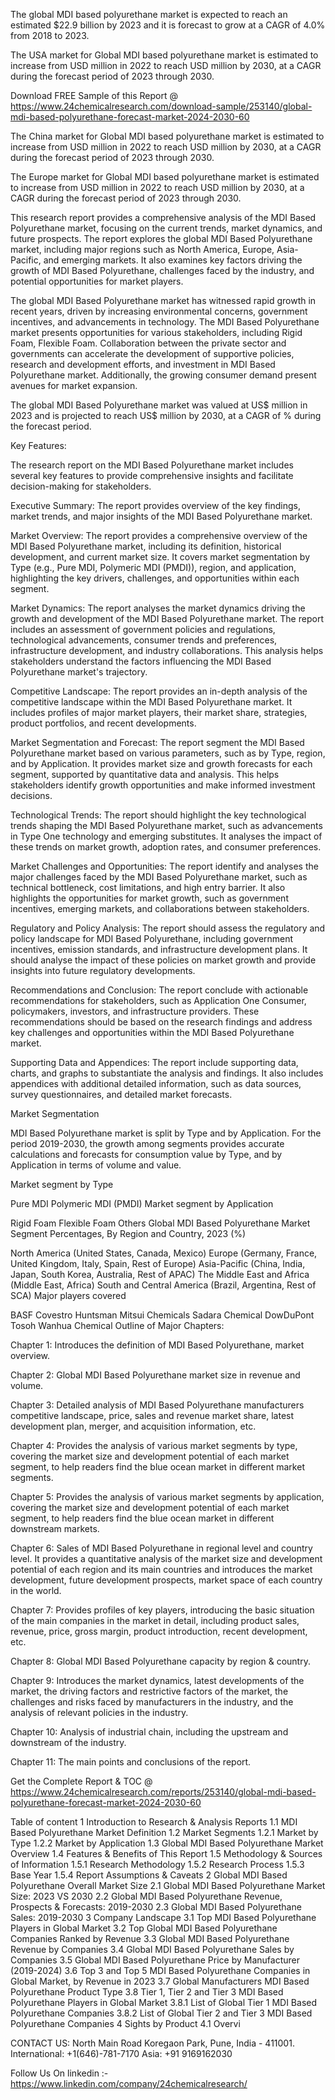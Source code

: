 The global MDI based polyurethane market is expected to reach an estimated $22.9 billion by 2023 and it is forecast to grow at a CAGR of 4.0% from 2018 to 2023.

The USA market for Global MDI based polyurethane  market is estimated to increase from USD million in 2022 to reach USD million by 2030, at a CAGR during the forecast period of 2023 through 2030.

Download FREE Sample of this Report @ https://www.24chemicalresearch.com/download-sample/253140/global-mdi-based-polyurethane-forecast-market-2024-2030-60

The China market for Global MDI based polyurethane market is estimated to increase from USD million in 2022 to reach USD million by 2030, at a CAGR during the forecast period of 2023 through 2030.

The Europe market for Global MDI based polyurethane  market is estimated to increase from USD million in 2022 to reach USD million by 2030, at a CAGR during the forecast period of 2023 through 2030.

This research report provides a comprehensive analysis of the MDI Based Polyurethane market, focusing on the current trends, market dynamics, and future prospects. The report explores the global MDI Based Polyurethane market, including major regions such as North America, Europe, Asia-Pacific, and emerging markets. It also examines key factors driving the growth of MDI Based Polyurethane, challenges faced by the industry, and potential opportunities for market players.

The global MDI Based Polyurethane market has witnessed rapid growth in recent years, driven by increasing environmental concerns, government incentives, and advancements in technology. The MDI Based Polyurethane market presents opportunities for various stakeholders, including Rigid Foam, Flexible Foam. Collaboration between the private sector and governments can accelerate the development of supportive policies, research and development efforts, and investment in MDI Based Polyurethane market. Additionally, the growing consumer demand present avenues for market expansion.

The global MDI Based Polyurethane market was valued at US$ million in 2023 and is projected to reach US$ million by 2030, at a CAGR of % during the forecast period.

Key Features:

The research report on the MDI Based Polyurethane market includes several key features to provide comprehensive insights and facilitate decision-making for stakeholders.

Executive Summary: The report provides overview of the key findings, market trends, and major insights of the MDI Based Polyurethane market.

Market Overview: The report provides a comprehensive overview of the MDI Based Polyurethane market, including its definition, historical development, and current market size. It covers market segmentation by Type (e.g., Pure MDI, Polymeric MDI (PMDI)), region, and application, highlighting the key drivers, challenges, and opportunities within each segment.

Market Dynamics: The report analyses the market dynamics driving the growth and development of the MDI Based Polyurethane market. The report includes an assessment of government policies and regulations, technological advancements, consumer trends and preferences, infrastructure development, and industry collaborations. This analysis helps stakeholders understand the factors influencing the MDI Based Polyurethane market's trajectory.

Competitive Landscape: The report provides an in-depth analysis of the competitive landscape within the MDI Based Polyurethane market. It includes profiles of major market players, their market share, strategies, product portfolios, and recent developments.

Market Segmentation and Forecast: The report segment the MDI Based Polyurethane market based on various parameters, such as by Type, region, and by Application. It provides market size and growth forecasts for each segment, supported by quantitative data and analysis. This helps stakeholders identify growth opportunities and make informed investment decisions.

Technological Trends: The report should highlight the key technological trends shaping the MDI Based Polyurethane market, such as advancements in Type One technology and emerging substitutes. It analyses the impact of these trends on market growth, adoption rates, and consumer preferences.

Market Challenges and Opportunities: The report identify and analyses the major challenges faced by the MDI Based Polyurethane market, such as technical bottleneck, cost limitations, and high entry barrier. It also highlights the opportunities for market growth, such as government incentives, emerging markets, and collaborations between stakeholders.

Regulatory and Policy Analysis: The report should assess the regulatory and policy landscape for MDI Based Polyurethane, including government incentives, emission standards, and infrastructure development plans. It should analyse the impact of these policies on market growth and provide insights into future regulatory developments.

Recommendations and Conclusion: The report conclude with actionable recommendations for stakeholders, such as Application One Consumer, policymakers, investors, and infrastructure providers. These recommendations should be based on the research findings and address key challenges and opportunities within the MDI Based Polyurethane market.

Supporting Data and Appendices: The report include supporting data, charts, and graphs to substantiate the analysis and findings. It also includes appendices with additional detailed information, such as data sources, survey questionnaires, and detailed market forecasts.

Market Segmentation

MDI Based Polyurethane market is split by Type and by Application. For the period 2019-2030, the growth among segments provides accurate calculations and forecasts for consumption value by Type, and by Application in terms of volume and value.

Market segment by Type

Pure MDI
Polymeric MDI (PMDI)
Market segment by Application

Rigid Foam
Flexible Foam
Others
Global MDI Based Polyurethane Market Segment Percentages, By Region and Country, 2023 (%)

North America (United States, Canada, Mexico)
Europe (Germany, France, United Kingdom, Italy, Spain, Rest of Europe)
Asia-Pacific (China, India, Japan, South Korea, Australia, Rest of APAC)
The Middle East and Africa (Middle East, Africa)
South and Central America (Brazil, Argentina, Rest of SCA)
Major players covered

BASF
Covestro
Huntsman
Mitsui Chemicals
Sadara Chemical
DowDuPont
Tosoh
Wanhua Chemical
Outline of Major Chapters:

Chapter 1: Introduces the definition of MDI Based Polyurethane, market overview.

Chapter 2: Global MDI Based Polyurethane market size in revenue and volume.

Chapter 3: Detailed analysis of MDI Based Polyurethane manufacturers competitive landscape, price, sales and revenue market share, latest development plan, merger, and acquisition information, etc.

Chapter 4: Provides the analysis of various market segments by type, covering the market size and development potential of each market segment, to help readers find the blue ocean market in different market segments.

Chapter 5: Provides the analysis of various market segments by application, covering the market size and development potential of each market segment, to help readers find the blue ocean market in different downstream markets.

Chapter 6: Sales of MDI Based Polyurethane in regional level and country level. It provides a quantitative analysis of the market size and development potential of each region and its main countries and introduces the market development, future development prospects, market space of each country in the world.

Chapter 7: Provides profiles of key players, introducing the basic situation of the main companies in the market in detail, including product sales, revenue, price, gross margin, product introduction, recent development, etc.

Chapter 8: Global MDI Based Polyurethane capacity by region & country.

Chapter 9: Introduces the market dynamics, latest developments of the market, the driving factors and restrictive factors of the market, the challenges and risks faced by manufacturers in the industry, and the analysis of relevant policies in the industry.

Chapter 10: Analysis of industrial chain, including the upstream and downstream of the industry.

Chapter 11: The main points and conclusions of the report.

Get the Complete Report & TOC @ https://www.24chemicalresearch.com/reports/253140/global-mdi-based-polyurethane-forecast-market-2024-2030-60

Table of content
1 Introduction to Research & Analysis Reports
1.1 MDI Based Polyurethane Market Definition
1.2 Market Segments
1.2.1 Market by Type
1.2.2 Market by Application
1.3 Global MDI Based Polyurethane Market Overview
1.4 Features & Benefits of This Report
1.5 Methodology & Sources of Information
1.5.1 Research Methodology
1.5.2 Research Process
1.5.3 Base Year
1.5.4 Report Assumptions & Caveats
2 Global MDI Based Polyurethane Overall Market Size
2.1 Global MDI Based Polyurethane Market Size: 2023 VS 2030
2.2 Global MDI Based Polyurethane Revenue, Prospects & Forecasts: 2019-2030
2.3 Global MDI Based Polyurethane Sales: 2019-2030
3 Company Landscape
3.1 Top MDI Based Polyurethane Players in Global Market
3.2 Top Global MDI Based Polyurethane Companies Ranked by Revenue
3.3 Global MDI Based Polyurethane Revenue by Companies
3.4 Global MDI Based Polyurethane Sales by Companies
3.5 Global MDI Based Polyurethane Price by Manufacturer (2019-2024)
3.6 Top 3 and Top 5 MDI Based Polyurethane Companies in Global Market, by Revenue in 2023
3.7 Global Manufacturers MDI Based Polyurethane Product Type
3.8 Tier 1, Tier 2 and Tier 3 MDI Based Polyurethane Players in Global Market
3.8.1 List of Global Tier 1 MDI Based Polyurethane Companies
3.8.2 List of Global Tier 2 and Tier 3 MDI Based Polyurethane Companies
4 Sights by Product
4.1 Overvi

CONTACT US:
North Main Road Koregaon Park, Pune, India - 411001.
International: +1(646)-781-7170
Asia: +91 9169162030

Follow Us On linkedin :- https://www.linkedin.com/company/24chemicalresearch/
